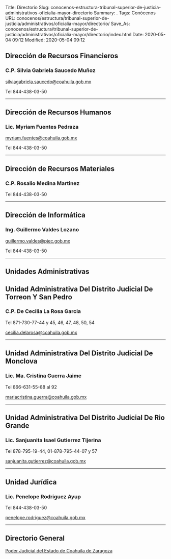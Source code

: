 Title: Directorio
Slug: conocenos-estructura-tribunal-superior-de-justicia-administrativos-oficialia-mayor-directorio
Summary: .
Tags: Conócenos
URL: conocenos/estructura/tribunal-superior-de-justicia/administrativos/oficialia-mayor/directorio/
Save_As: conocenos/estructura/tribunal-superior-de-justicia/administrativos/oficialia-mayor/directorio/index.html
Date: 2020-05-04 09:12
Modified: 2020-05-04 09:12



## Dirección de Recursos Financieros

### C.P. Silvia Gabriela Saucedo Muñoz

silviagabriela.saucedo@coahuila.gob.mx

Tel 844-438-03-50

---

## Dirección de Recursos Humanos

### Lic. Myriam Fuentes Pedraza

myriam.fuentes@coahuila.gob.mx

Tel 844-438-03-50

---

## Dirección de Recursos Materiales

### C.P. Rosalio Medina Martinez

Tel 844-438-03-50

---

## Dirección de Informática

### Ing. Guillermo Valdes Lozano

guillermo.valdes@pjec.gob.mx

Tel 844-438-03-50

---

## Unidades Administrativas

## Unidad Administrativa Del Distrito Judicial De Torreon Y San Pedro

### C.P. De Cecilia La Rosa Garcia

Tel 871-730-77-44 y 45, 46, 47, 48, 50, 54

cecilia.delarosa@coahuila.gob.mx

---

## Unidad Administrativa Del Distrito Judicial De Monclova

### Lic. Ma. Cristina Guerra Jaime

Tel 866-631-55-88 al 92

mariacristina.guerra@coahuila.gob.mx

---

## Unidad Administrativa Del Distrito Judicial De Rio Grande

### Lic. Sanjuanita Isael Gutierrez Tijerina

Tel 878-795-19-44, 01-878-795-44-07 y 57

sanjuanita.gutierrez@coahuila.gob.mx

---

## Unidad Jurídica

### Lic. Penelope Rodriguez Ayup

Tel 844-438-03-50

penelope.rodriguez@coahuila.gob.mx

---

## Directorio General

[Poder Judicial del Estado de Coahuila de Zaragoza](/transparencia/articulo-21/f03-directorio/)



